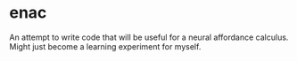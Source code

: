# enac
An attempt to write code that will be useful for a neural affordance calculus. Might just become a learning experiment for myself. 
